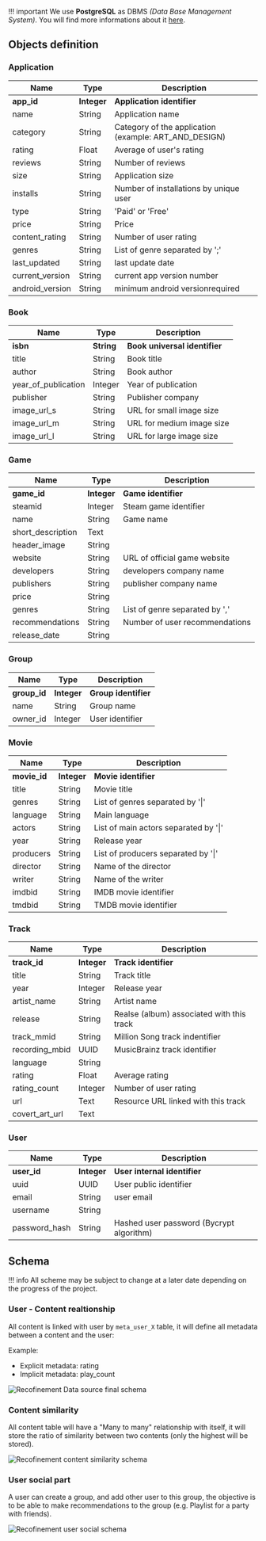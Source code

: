 !!! important
    We use __PostgreSQL__ as DBMS *(Data Base Management System)*. You will find more informations about it [here](https://www.postgresql.org/).

## Objects definition

### Application

| Name | Type | Description |
|---|---|---|
| __app_id__ | __Integer__ | __Application identifier__ |
| name | String | Application name |
| category | String | Category of the application (example: ART_AND_DESIGN)
| rating | Float | Average of user's rating |
| reviews | String | Number of reviews |
| size | String | Application size
| installs | String | Number of installations by unique user |
| type | String | 'Paid' or 'Free' |
| price | String | Price |
| content_rating | String | Number of user rating |
| genres | String | List of genre separated by ';' |
| last_updated | String | last update date |
| current_version | String | current app version number |
| android_version | String | minimum android versionrequired |

### Book

| Name | Type | Description |
|---|---|---|
| __isbn__ | __String__ | __Book universal identifier__ |
| title | String | Book title |
| author | String | Book author |
| year_of_publication | Integer | Year of publication |
| publisher | String | Publisher company |
| image_url_s | String | URL for small image size |
| image_url_m | String | URL for medium image size |
| image_url_l | String | URL for large image size |

### Game

| Name | Type | Description |
|---|---|---|
| __game_id__ | __Integer__ | __Game identifier__ |
| steamid | Integer | Steam game identifier |
| name | String | Game name |
| short_description | Text |  |
| header_image | String |  |
| website | String | URL of official game website |
| developers | String | developers company name |
| publishers | String | publisher company name |
| price | String |  |
| genres | String | List of genre separated by ',' |
| recommendations | String | Number of user recommendations |
| release_date | String |  |

### Group

| Name | Type | Description |
|---|---|---|
| __group_id__ | __Integer__ | __Group identifier__ |
| name | String | Group name |
| owner_id | Integer | User identifier |

### Movie

| Name | Type | Description |
|---|---|---|
| __movie_id__ | __Integer__ | __Movie identifier__ |
| title | String | Movie title |
| genres | String | List of genres separated by '\|' |
| language | String | Main language |
| actors | String | List of main actors separated by '\|' |
| year | String | Release year |
| producers | String | List of producers separated by '\|' |
| director | String | Name of the director |
| writer | String | Name of the writer |
| imdbid | String | IMDB movie identifier |
| tmdbid | String | TMDB movie identifier |

### Track

| Name | Type | Description |
|---|---|---|
| __track_id__ | __Integer__ | __Track identifier__ |
| title | String | Track title |
| year | Integer | Release year |
| artist_name | String | Artist name |
| release | String | Realse (album) associated with this track |
| track_mmid | String | Million Song track indentifier |
| recording_mbid | UUID | MusicBrainz track identifier |
| language | String |  |
| rating | Float | Average rating |
| rating_count | Integer | Number of user rating |
| url | Text | Resource URL linked with this track |
| covert_art_url | Text |  |

### User

| Name | Type | Description |
|---|---|---|
| __user_id__ | __Integer__ | __User internal identifier__ |
| uuid | UUID |  User public identifier |
| email | String | user email |
| username | String |  |
| password_hash | String | Hashed user password (Bycrypt algorithm) |


## Schema

!!! info
    All scheme may be subject to change at a later date depending on the progress of the project.

### User - Content realtionship

All content is linked with user by `meta_user_X` table, it will define all metadata between a content and the user:

Example:

- Explicit metadata: rating
- Implicit metadata: play_count

![Recofinement Data source final schema](../assets/images/Recofinement_dataset_user.png)


### Content similarity

All content table will have a "Many to many" relationship with itself, it will store the ratio of similarity between two contents (only the highest will be stored).

![Recofinement content similarity schema](../assets/images/Recofinement_content_similarity.png)


### User social part

A user can create a group, and add other user to this group, the objective is to be able to make recommendations to the group (e.g. Playlist for a party with friends).

![Recofinement user social schema](../assets/images/recofinement_social.png)

